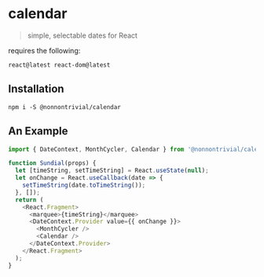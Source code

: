 # calendar

> simple, selectable dates for React

requires the following:

```
react@latest react-dom@latest
```

## Installation

```
npm i -S @nonnontrivial/calendar
```

## An Example

```js
import { DateContext, MonthCycler, Calendar } from '@nonnontrivial/calendar';

function Sundial(props) {
  let [timeString, setTimeString] = React.useState(null);
  let onChange = React.useCallback(date => {
    setTimeString(date.toTimeString());
  }, []);
  return (
    <React.Fragment>
      <marquee>{timeString}</marquee>
      <DateContext.Provider value={{ onChange }}>
        <MonthCycler />
        <Calendar />
      </DateContext.Provider>
    </React.Fragment>
  );
}
```
